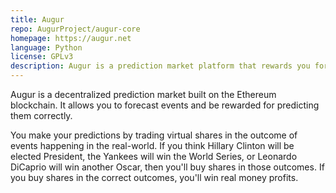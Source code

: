 ```yaml
---
title: Augur
repo: AugurProject/augur-core
homepage: https://augur.net
language: Python
license: GPLv3
description: Augur is a prediction market platform that rewards you for correctly predicting future real-world events.
---
```


Augur is a decentralized prediction market built on the Ethereum blockchain. It allows you to forecast events and be rewarded for predicting them correctly.

You make your predictions by trading virtual shares in the outcome of events happening in the real-world. If you think Hillary Clinton will be elected President, the Yankees will win the World Series, or Leonardo DiCaprio will win another Oscar, then you'll buy shares in those outcomes. If you buy shares in the correct outcomes, you'll win real money profits.
